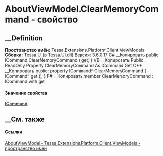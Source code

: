 # AboutViewModel.ClearMemoryCommand - свойство
##  __Definition
 **Пространство имён:**
[Tessa.Extensions.Platform.Client.ViewModels](N_Tessa_Extensions_Platform_Client_ViewModels.htm)  
 **Сборка:** Tessa.UI (в Tessa.UI.dll) Версия: 3.6.0.17
C# __Копировать
     public ICommand ClearMemoryCommand { get; }
VB __Копировать
     Public ReadOnly Property ClearMemoryCommand As ICommand
    	Get
C++ __Копировать
     public:
    property ICommand^ ClearMemoryCommand {
    	ICommand^ get ();
    }
F# __Копировать
     member ClearMemoryCommand : ICommand with get
#### Значение свойства
[ICommand](https://learn.microsoft.com/dotnet/api/system.windows.input.icommand)
##  __См. также
#### Ссылки
[AboutViewModel -
](T_Tessa_Extensions_Platform_Client_ViewModels_AboutViewModel.htm)
[Tessa.Extensions.Platform.Client.ViewModels - пространство
имён](N_Tessa_Extensions_Platform_Client_ViewModels.htm)
